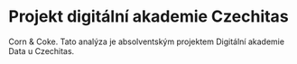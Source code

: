 # Projekt digitální akademie Czechitas
Corn &amp; Coke. Tato analýza je absolventským projektem Digitální akademie Data u Czechitas. 
